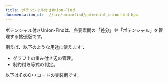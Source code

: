 ```yaml
---
title: ポテンシャル付きUnion-Find
documentation_of:  //src/unionfind/potential_unionfind.hpp
---
```


ポテンシャル付きUnion-Findは、各要素間の「差分」や「ポテンシャル」を管理する拡張版です。

例えば、以下のような用途に使えます：
- グラフ上の重み付き辺の管理。
- 制約付き等式の判定。

以下はそのC++コードの実装例です。

